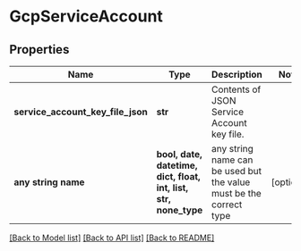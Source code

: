 # GcpServiceAccount


## Properties
Name | Type | Description | Notes
------------ | ------------- | ------------- | -------------
**service_account_key_file_json** | **str** | Contents of JSON Service Account key file. | 
**any string name** | **bool, date, datetime, dict, float, int, list, str, none_type** | any string name can be used but the value must be the correct type | [optional]

[[Back to Model list]](../README.md#documentation-for-models) [[Back to API list]](../README.md#documentation-for-api-endpoints) [[Back to README]](../README.md)


